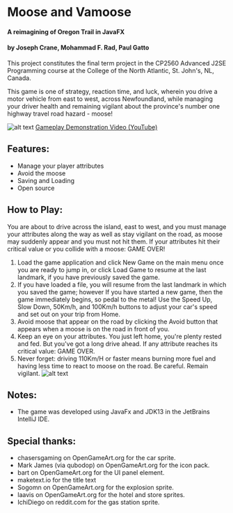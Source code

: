 # Moose and Vamoose
#### A reimagining of Oregon Trail in JavaFX
#### by Joseph Crane, Mohammad F. Rad, Paul Gatto

This project constitutes the final term project in the CP2560 Advanced J2SE Programming course at the College of the North Atlantic, St. John's, NL, Canada.

This game is one of strategy, reaction time, and luck, wherein you drive a motor vehicle from east to west, across Newfoundland, while managing your driver health and remaining vigilant about the province's number one highway travel road hazard - moose!

![alt text](https://raw.githubusercontent.com/sherpa-code/java2560game/master/src/game/screenshots/titlescreen.png "Moose and Vamoose Title Screen")
[Gameplay Demonstration Video (YouTube)](https://www.youtube.com/watch?v=gQNdF8m4POg "Moose and Vamoose Demo")


## Features:
- Manage your player attributes
- Avoid the moose
- Saving and Loading
- Open source

## How to Play:
You are about to drive across the island, east to west, and you must manage your attributes
    along the way as well as stay vigilant on the road, as moose may suddenly appear and you must not hit them.
    If your attributes hit their critical value or you collide with a moose: GAME OVER! 
1) Load the game application and click New Game on the main menu once you are ready to jump in, or
    click Load Game to resume at the last landmark, if you have previously saved the game.
2) If you have loaded a file, you will resume from the last landmark in which you saved the game; however
    If you have started a new game, then the game immediately begins, so pedal to the metal!
    Use the Speed Up, Slow Down, 50Km/h, and 100Km/h buttons to adjust your car's speed and set out on your trip from Home.
3) Avoid moose that appear on the road by clicking the Avoid button that appears when a moose is on the road in front of you.
4) Keep an eye on your attributes. You just left home, you're plenty rested and fed. But you've got a long drive ahead.
    If any attribute reaches its critical value: GAME OVER.
3) Never forget: driving 110Km/H or faster means burning more fuel and having less time to react to moose on the road. Be careful.
    Remain vigilant.
![alt text](https://raw.githubusercontent.com/sherpa-code/java2560game/master/src/game/screenshots/21.png "Refilling at Landmark")


## Notes:
- The game was developed using JavaFx and JDK13 in the JetBrains IntelliJ IDE.

## Special thanks:
- chasersgaming on OpenGameArt.org for the car sprite.
- Mark James (via qubodop) on OpenGameArt.org for the icon pack.
- bart on OpenGameArt.org for the UI panel element.
- maketext.io for the title text
- Sogomn on OpenGameArt.org for the explosion sprite.
- laavis on OpenGameArt.org for the hotel and store sprites.
- IchiDiego on reddit.com for the gas station sprite.